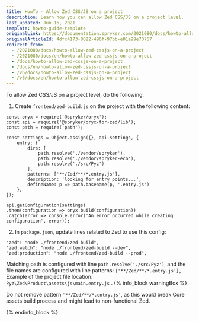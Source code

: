 ```yaml
---
title: HowTo - Allow Zed CSS/JS on a project
description: Learn how you can allow Zed CSS/JS on a project level.
last_updated: Jun 16, 2021
template: howto-guide-template
originalLink: https://documentation.spryker.com/2021080/docs/howto-allow-zed-cssjs-on-a-project
originalArticleId: 4dfc4173-0022-496f-97bb-e01a99e70757
redirect_from:
  - /2021080/docs/howto-allow-zed-cssjs-on-a-project
  - /2021080/docs/en/howto-allow-zed-cssjs-on-a-project
  - /docs/howto-allow-zed-cssjs-on-a-project
  - /docs/en/howto-allow-zed-cssjs-on-a-project
  - /v6/docs/howto-allow-zed-cssjs-on-a-project
  - /v6/docs/en/howto-allow-zed-cssjs-on-a-project
---
```


To allow Zed CSS/JS on a project level, do the following:

1. Create `frontend/zed-build.js` on the project with the following content:

```
const oryx = require('@spryker/oryx');
const api = require('@spryker/oryx-for-zed/lib');
const path = require('path');

const settings = Object.assign({}, api.settings, {
    entry: {
        dirs: [
            path.resolve('./vendor/spryker'),
            path.resolve('./vendor/spryker-eco'),
            path.resolve('./src/Pyz')
        ],
        patterns: ['**/Zed/**/*.entry.js'],
        description: 'looking for entry points...',
        defineName: p => path.basename(p, '.entry.js')
    },
});

api.getConfiguration(settings)
.then(configuration => oryx.build(configuration))
.catch(error => console.error('An error occurred while creating configuration', error));
```

2. In `package.json`, update lines related to Zed to use this config:
```
"zed": "node ./frontend/zed-build",
"zed:watch": "node ./frontend/zed-build --dev",
"zed:production": "node ./frontend/zed-build --prod",
```
Matching path is configured with line `path.resolve('./src/Pyz')`, and the file names are configured with line patterns: `['**/Zed/**/*.entry.js'],`.
Example of the project file location:  `Pyz\Zed\Product\assets\js\main.entry.js` .
 {% info_block warningBox %}

Do not remove pattern `'**/Zed/**/*.entry.js'`, as this would break Core assets build process and might lead to non-functional Zed.

{% endinfo_block %}
